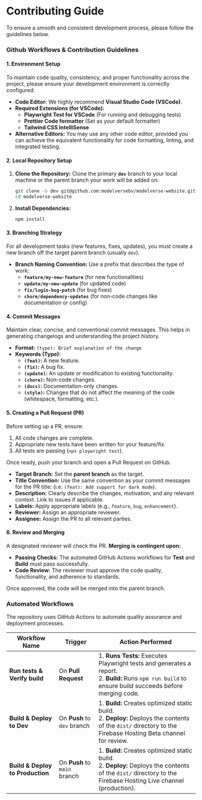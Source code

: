 # Contributing Guide

To ensure a smooth and consistent development process, please follow the guidelines below.

### Github Workflows & Contribution Guidelines

#### 1\. Environment Setup

To maintain code quality, consistency, and proper functionality across the project, please ensure your development environment is correctly configured:

- **Code Editor:** We highly recommend **Visual Studio Code (VSCode)**.
- **Required Extensions (for VSCode):**
  - **Playwright Test for VSCode** (For running and debugging tests)
  - **Prettier Code formatter** (Set as your default formatter)
  - **Tailwind CSS IntelliSense**
- **Alternative Editors:** You may use any other code editor, provided you can achieve the equivalent functionality for code formatting, linting, and integrated testing.

#### 2\. Local Repository Setup

1.  **Clone the Repository:** Clone the primary **`dev`** branch to your local machine or the parent branch your work will be added on:
    ```bash
    git clone -b dev git@github.com:modelversebv/modelverse-website.git
    cd modelverse-website
    ```
2.  **Install Dependencies:**
    ```bash
    npm install
    ```

#### 3\. Branching Strategy

For all development tasks (new features, fixes, updates), you must create a new branch off the target parent branch (usually `dev`).

- **Branch Naming Convention:** Use a prefix that describes the type of work:
  - **`feature/my-new-feature`** (for new functionalities)
  - **`update/my-new-update`** (for updated code)
  - **`fix/login-bug-patch`** (for bug fixes)
  - **`chore/dependency-updates`** (for non-code changes like documentation or config)

#### 4\. Commit Messages

Maintain clear, concise, and conventional commit messages. This helps in generating changelogs and understanding the project history.

- **Format:** `(type): Brief explanation of the change`
- **Keywords (Type):**
  - **`(feat)`:** A new feature.
  - **`(fix)`:** A bug fix.
  - **`(update)`:** An update or modification to existing functionality.
  - **`(chore)`:** Non-code changes.
  - **`(docs)`:** Documentation-only changes.
  - **`(style)`:** Changes that do not affect the meaning of the code (whitespace, formatting, etc.).

#### 5\. Creating a Pull Request (PR)

Before setting up a PR, ensure:

1.  All code changes are complete.
2.  Appropriate new tests have been written for your feature/fix.
3.  All tests are passing (`npx playwright test`).

Once ready, push your branch and open a Pull Request on GitHub.

- **Target Branch:** Set the **parent branch** as the target.
- **Title Convention:** Use the same convention as your commit messages for the PR title: (i.e. `(feat): Add support for dark mode`).
- **Description:** Clearly describe the changes, motivation, and any relevant context. Link to issues if applicable.
- **Labels:** Apply appropriate labels (e.g., `feature`, `bug`, `enhancement`).
- **Reviewer:** Assign an appropriate reviewer.
- **Assignee:** Assign the PR to all relevant parties.

#### 6\. Review and Merging

A designated reviewer will check the PR. **Merging is contingent upon:**

- **Passing Checks:** The automated GitHub Actions workflows for **Test** and **Build** must pass successfully.
- **Code Review:** The reviewer must approve the code quality, functionality, and adherence to standards.

Once approved, the code will be merged into the parent branch.

### Automated Workflows

The repository uses GitHub Actions to automate quality assurance and deployment processes.

| Workflow Name                    | Trigger                      | Action Performed                                                                                                                                                 |
| -------------------------------- | ---------------------------- | ---------------------------------------------------------------------------------------------------------------------------------------------------------------- |
| **Run tests & Verify build**     | On **Pull Request**          | 1. **Runs Tests:** Executes Playwright tests and generates a report. <br>2. **Build:** Runs `npm run build` to ensure build succeeds before merging code.        |
| **Build & Deploy to Dev**        | On **Push** to `dev` branch  | 1. **Build:** Creates optimized static build.<br>2. **Deploy:** Deploys the contents of the `dist/` directory to the Firebase Hosting Beta channel for review.   |
| **Build & Deploy to Production** | On **Push** to `main` branch | 1. **Build:** Creates optimized static build.<br>2. **Deploy:** Deploys the contents of the `dist/` directory to the Firebase Hosting Live channel (production). |
